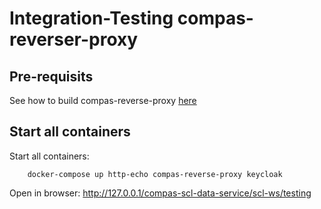 # Integration-Testing compas-reverser-proxy

## Pre-requisits

See how to build compas-reverse-proxy [here](../Readme.md)

## Start all containers

Start all containers:

```
    docker-compose up http-echo compas-reverse-proxy keycloak
```

Open in browser: http://127.0.0.1/compas-scl-data-service/scl-ws/testing
